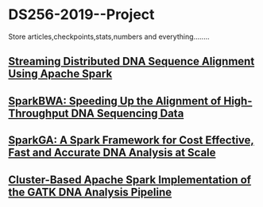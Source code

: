# DS256-2019--Project
Store articles,checkpoints,stats,numbers and everything........


## [Streaming Distributed DNA Sequence Alignment Using Apache Spark](https://ieeexplore.ieee.org/stamp/stamp.jsp?tp=&arnumber=8251287)

## [SparkBWA: Speeding Up the Alignment of High-Throughput DNA Sequencing Data](https://journals.plos.org/plosone/article?id=10.1371/journal.pone.0155461)

## [SparkGA: A Spark Framework for Cost Effective, Fast and Accurate DNA Analysis at Scale](https://ce-publications.et.tudelft.nl/publications/1619_sparkga_a_spark_framework_for_cost_effective_fast_and_acc.pdf)

## [Cluster-Based Apache Spark Implementation of the GATK DNA Analysis Pipeline](https://ieeexplore.ieee.org/stamp/stamp.jsp?tp=&arnumber=7359893)
